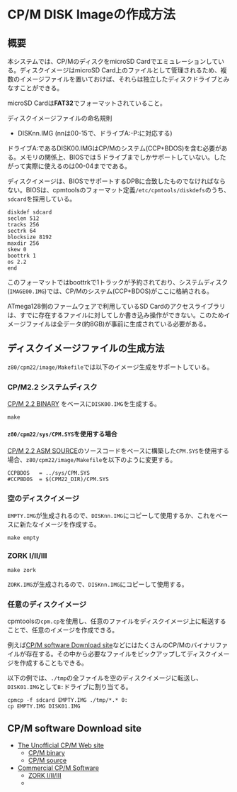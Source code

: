 # CP/M DISK Imageの作成方法

## 概要
本システムでは、CP/MのディスクをmicroSD Cardでエミュレーションしている。ディスクイメージはmicroSD Card上のファイルとして管理されるため、複数のイメージファイルを置いておけば、それらは独立したディスクドライブとみなすことができる。

microSD Cardは**FAT32**でフォーマットされていること。

ディスクイメージファイルの命名規則
  - DISKnn.IMG (nnは00-15で、ドライブA:-P:に対応する)

ドライブA:であるDISK00.IMGはCP/Mのシステム(CCP+BDOS)を含む必要がある。メモリの関係上、BIOSでは５ドライブまでしかサポートしていない。したがって実際に使えるのは00-04までである。


ディスクイメージは、BIOSでサポートするDPBに合致したものでなければならない。BIOSは、cpmtoolsのフォーマット定義`/etc/cpmtools/diskdefs`のうち、`sdcard`を採用している。
```
diskdef sdcard
seclen 512
tracks 256
sectrk 64
blocksize 8192
maxdir 256
skew 0
boottrk 1
os 2.2
end
```

このフォーマットではboottrkで1トラックが予約されており、システムディスク(`IMAGE00.IMG`)では、CP/Mのシステム(CCP+BDOS)がここに格納される。


ATmega128側のファームウェアで利用しているSD Cardのアクセスライブラリは、すでに存在するファイルに対してしか書き込み操作ができない。このためイメージファイルは全データ(約8GB)が事前に生成されている必要がある。

## ディスクイメージファイルの生成方法
`z80/cpm22/image/Makefile`では以下のイメージ生成をサポートしている。

### CP/M2.2 システムディスク
[CP/M 2.2 BINARY](http://www.cpm.z80.de/download/cpm22-b.zip)
をベースに`DISK00.IMG`を生成する。
```
make
```
#### `z80/cpm22/sys/CPM.SYS`を使用する場合
[CP/M 2.2 ASM SOURCE](http://www.cpm.z80.de/download/cpm2-asm.zip)のソースコードをベースに構築した`CPM.SYS`を使用する場合、`z80/cpm22/image/Makefile`を以下のように変更する。
```
CCPBDOS   = ../sys/CPM.SYS
#CCPBDOS  = $(CPM22_DIR)/CPM.SYS
```

### 空のディスクイメージ
`EMPTY.IMG`が生成されるので、`DISKnn.IMG`にコピーして使用するか、これをベースに新たなイメージを作成する。
```
make empty
```

### ZORK I/II/III
```
make zork
```
`ZORK.IMG`が生成されるので、`DISKnn.IMG`にコピーして使用する。

### 任意のディスクイメージ
cpmtoolsの`cpm.cp`を使用し、任意のファイルをディスクイメージ上に転送することで、任意のイメージを作成できる。

例えば[CP/M software Download site](#cpm-software-download-site)などにはたくさんのCP/Mのバイナリファイルが存在する。その中から必要なファイルをピックアップしてディスクイメージを作成することもできる。


以下の例では、`./tmp`の全ファイルを空のディスクイメージに転送し、`DISK01.IMG`として`B:`ドライブに割り当てる。
```
cpmcp -f sdcard EMPTY.IMG ./tmp/*.* 0:
cp EMPTY.IMG DISK01.IMG
```

## CP/M software Download site
- [The Unofficial CP/M Web site](http://www.cpm.z80.de/)
  - [CP/M binary](http://www.cpm.z80.de/binary.html)
  - [CP/M source](http://www.cpm.z80.de/source.html)
- [Commercial CP/M Software](http://www.retroarchive.org/cpm/)
  - [ZORK I/II/III](http://www.retroarchive.org/cpm/games/zork123_80.zip)
  - 